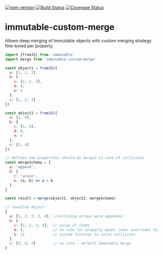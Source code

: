 [![npm version](https://badge.fury.io/js/immutable-custom-merge.svg)](https://badge.fury.io/js/immutable-custom-merge)
[![Build Status](https://travis-ci.org/ruzicka/immutable-custom-merge.svg?branch=master)](https://travis-ci.org/ruzicka/immutable-custom-merge)
[![Coverage Status](https://coveralls.io/repos/github/ruzicka/immutable-custom-merge/badge.svg?branch=master)](https://coveralls.io/github/ruzicka/immutable-custom-merge?branch=master)

# immutable-custom-merge

Allows deep merging of Immutable objects with custom merging strategy fine-tuned
per property.

```javascript
import {fromJS} from 'immutable'
import merge from 'immutable-custom-merge'

const object1 = fromJS({
  a: [1, 2, 3],
  b: {
    c: [1, 2, 3],
    d: 4,
    e: 5
  },
  c: [1, 2, 3]
})

const object2 = fromJS({
  a: [3, 4],
  b: {
    c: [3, 4],
    d: 8,
    e: 6
  },
  c: [3, 4]
})

// defines how properties should be merged in case of collisions
const mergeSchema = {
  a: 'append',
  b: {
    c: 'union',
    e: (a, b) => a + b
  }
}

const result = merge(object1, object2, mergeSchema)
```

```javascript
// resulted object:
{
  a: [1, 2, 3, 3, 4], //colliding arrays were appended
  b: {
    c: [1, 2, 3, 4],  // union of items
    d: 8,             // no rule for property means later overrides former
    e: 11             // custom function to solve collisions
  },
  c: [3, 4, 3]        // no rule - default Immutable merge
}

```
